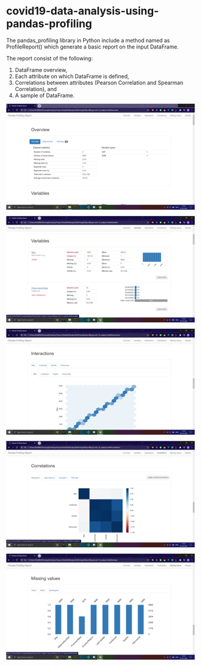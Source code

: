 # covid19-data-analysis-using-pandas-profiling

The pandas_profiling library in Python include a method named as ProfileReport() which generate a basic report on the input DataFrame. 

The report consist of the following:

1. DataFrame overview,
2. Each attribute on which DataFrame is defined,
3. Correlations between attributes (Pearson Correlation and Spearman Correlation), and
4. A sample of DataFrame.


![image](https://github.com/Yuvaraj19/covid19-data-analysis-using-pandas-profiling/blob/main/images/Screenshot%20(36).png)

![image](https://github.com/Yuvaraj19/covid19-data-analysis-using-pandas-profiling/blob/main/images/Screenshot%20(37).png)

![image](https://github.com/Yuvaraj19/covid19-data-analysis-using-pandas-profiling/blob/main/images/Screenshot%20(72).png)

![image](https://github.com/Yuvaraj19/covid19-data-analysis-using-pandas-profiling/blob/main/images/Screenshot%20(78).png)

![image](https://github.com/Yuvaraj19/covid19-data-analysis-using-pandas-profiling/blob/main/images/Screenshot%20(79).png)
